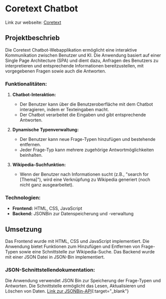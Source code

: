 # Coretext Chatbot

Link zur webseite: [Coretext](https://cikle.github.io/LB-294-Coretext/)

## Projektbeschrieb

Die Coretext Chatbot-Webapplikation ermöglicht eine interaktive Kommunikation zwischen Benutzer und KI. Die Anwendung basiert auf einer Single Page Architecture (SPA) und dient dazu, Anfragen des Benutzers zu interpretieren und entsprechende Informationen bereitzustellen, mit vorgegebenen Fragen sowie auch die Antworten.

### Funktionalitäten:

1. **Chatbot-Interaktion:**
   - Der Benutzer kann über die Benutzeroberfläche mit dem Chatbot interagieren, indem er Texteingaben macht.
   - Der Chatbot verarbeitet die Eingaben und gibt entsprechende Antworten.

2. **Dynamische Typenverwaltung:**
   - Der Benutzer kann neue Frage-Typen hinzufügen und bestehende entfernen.
   - Jeder Frage-Typ kann mehrere zugehörige Antwortmöglichkeiten beinhalten.

3. **Wikipedia-Suchfunktion:**
   - Wenn der Benutzer nach Informationen sucht (z.B., "search for [Thema]"), wird eine Verknüpfung zu Wikipedia generiert (noch nicht ganz ausgearbeitet).

### Technologien:

- **Frontend:** HTML, CSS, JavaScript
- **Backend:** JSONBin zur Datenspeicherung und -verwaltung

## Umsetzung

Das Frontend wurde mit HTML, CSS und JavaScript implementiert. Die Anwendung bietet Funktionen zum Hinzufügen und Entfernen von Frage-Typen sowie eine Schnittstelle zur Wikipedia-Suche. Das Backend wurde mit einer JSON Datei in JSON-Bin implementiert.

### JSON-Schnittstellendokumentation:

Die Anwendung verwendet JSON Bin zur Speicherung der Frage-Typen und Antworten. Die Schnittstelle ermöglicht das Lesen, Aktualisieren und Löschen von Daten. [Link zur JSONBin-API](https://api.jsonbin.io/v3/b/656c5a3f0574da7622cf9278){:target="_blank"}

